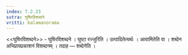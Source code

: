 ```yaml
---
index: 7.2.23
sutra: घुषिरविशब्दने
vritti: balamanorama
---
```


<<घुषिरविशब्दने>> - घुषिरविशब्दने । घुष्टा रज्जुरिति । उत्पादितेत्यर्थः । आयामितेति वा । शब्देन अभिप्रायप्रकाशनं विशब्दनम् । तदाह —  शब्देनेति । 